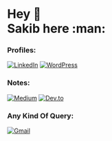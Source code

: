 
<h1>
  Hey 👋 <br>
  Sakib here :man:
</h1>

<!-- # 💻 Tech Stack: -->
<!-- ![C++](https://img.shields.io/badge/c++-%2300599C.svg?style=for-the-badge&logo=c%2B%2B&logoColor=white) ![CSS3](https://img.shields.io/badge/css3-%231572B6.svg?style=for-the-badge&logo=css3&logoColor=white) ![HTML5](https://img.shields.io/badge/html5-%23E34F26.svg?style=for-the-badge&logo=html5&logoColor=white) ![JavaScript](https://img.shields.io/badge/javascript-%23323330.svg?style=for-the-badge&logo=javascript&logoColor=%23F7DF1E) ![Python](https://img.shields.io/badge/python-3670A0?style=for-the-badge&logo=python&logoColor=ffdd54) ![PHP](https://img.shields.io/badge/php-%23777BB4.svg?style=for-the-badge&logo=php&logoColor=white) ![Cloudflare](https://img.shields.io/badge/Cloudflare-F38020?style=for-the-badge&logo=Cloudflare&logoColor=white) ![Netlify](https://img.shields.io/badge/netlify-%23000000.svg?style=for-the-badge&logo=netlify&logoColor=#00C7B7) ![Bootstrap](https://img.shields.io/badge/bootstrap-%238511FA.svg?style=for-the-badge&logo=bootstrap&logoColor=white) ![jQuery](https://img.shields.io/badge/jquery-%230769AD.svg?style=for-the-badge&logo=jquery&logoColor=white) ![TailwindCSS](https://img.shields.io/badge/tailwindcss-%2338B2AC.svg?style=for-the-badge&logo=tailwind-css&logoColor=white) ![WordPress](https://img.shields.io/badge/WordPress-%23117AC9.svg?style=for-the-badge&logo=WordPress&logoColor=white) ![SQLite](https://img.shields.io/badge/sqlite-%2307405e.svg?style=for-the-badge&logo=sqlite&logoColor=white) ![MySQL](https://img.shields.io/badge/mysql-%2300000f.svg?style=for-the-badge&logo=mysql&logoColor=white)  ![Gimp](https://img.shields.io/badge/Gimp-657D8B?style=for-the-badge&logo=gimp&logoColor=FFFFFF) ![Figma](https://img.shields.io/badge/figma-%23F24E1E.svg?style=for-the-badge&logo=figma&logoColor=white) ![Canva](https://img.shields.io/badge/Canva-%2300C4CC.svg?style=for-the-badge&logo=Canva&logoColor=white) ![GIT](https://img.shields.io/badge/Git-fc6d26?style=for-the-badge&logo=git&logoColor=white) ![LINUX](https://img.shields.io/badge/Linux-FCC624?style=for-the-badge&logo=linux&logoColor=black) ![Trello](https://img.shields.io/badge/Trello-%23026AA7.svg?style=for-the-badge&logo=Trello&logoColor=white) ![Notion](https://img.shields.io/badge/Notion-%23000000.svg?style=for-the-badge&logo=notion&logoColor=white) -->

<!-- # 📊 GitHub Stats: -->
<!-- ![](https://github-readme-stats.vercel.app/api?username=nazsakib&theme=tokyonight&hide_border=false&include_all_commits=false&count_private=false) -->
<!-- ![](https://github-readme-streak-stats.herokuapp.com/?user=nazsakib&theme=tokyonight&hide_border=false)<br/> -->
<!-- ![](https://github-readme-stats.vercel.app/api/top-langs/?username=nazsakib&theme=tokyonight&hide_border=false&include_all_commits=false&count_private=false&layout=compact) -->


<!-- Proudly created with GPRM ( https://gprm.itsvg.in ) -->

### Profiles:
[![LinkedIn](https://img.shields.io/badge/LinkedIn-12100E?style=for-the-badge&logo=linkedin&logoColor=white)](https://linkedin.com/in/sakibmdnazmush/)
[![WordPress](https://img.shields.io/badge/WordPress-12100E?style=for-the-badge&logo=wordpress&logoColor=white)](https://profiles.wordpress.org/sakibsnaz/)
<!-- [![LinkedIn](https://img.shields.io/badge/WordPress-0077B5?style=for-the-badge&logo=wordpress&logoColor=white)](https://profiles.wordpress.org/sakibsnaz/) -->
<!-- [![Discord](https://img.shields.io/badge/Discord-0077B5?style=for-the-badge&logo=discord&logoColor=white)](https://discord.gg/1069887770664910888) -->

### Notes:
[![Medium](https://img.shields.io/badge/Medium-12100E?style=for-the-badge&logo=medium&logoColor=white)](https://medium.com/@sakibnazmush) [![Dev.to](https://img.shields.io/badge/dev.to-0A0A0A?style=for-the-badge&logo=dev.to&logoColor=white)](https://dev.to/nazsakib)

### Any Kind Of Query:
[![Gmail](https://img.shields.io/badge/Gmail-12100E?style=for-the-badge&logo=gmail&logoColor=white)](https://mailito:%3Asakibsnaz@gmail.com/)

